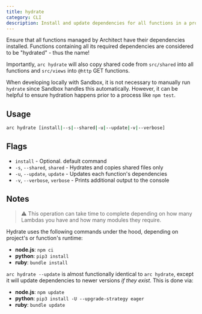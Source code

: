 ```yaml
---
title: hydrate
category: CLI
description: Install and update dependencies for all functions in a project.
---
```


Ensure that all functions managed by Architect have their dependencies installed. Functions containing all its required dependencies are considered to be "hydrated" - thus the name!

Importantly, `arc hydrate` will also copy shared code from `src/shared` into all functions and `src/views` into `@http` GET functions.

When developing locally with Sandbox, it is not necessary to manually run `hydrate` since Sandbox handles this automatically. However, it can be helpful to ensure hydration happens prior to a process like `npm test`.

## Usage

```bash
arc hydrate [install|--s|--shared|-u|--update|-v|--verbose]
```

## Flags

- `install` - Optional. default command
- `-s`, `--shared`, `shared` - Hydrates and copies shared files only
- `-u`, `--update`, `update` - Updates each function's dependencies
- `-v`, `--verbose`, `verbose` - Prints additional output to the console

## Notes

> ⚠️  This operation can take time to complete depending on how many Lambdas you have and how many modules they require.

Hydrate uses the following commands under the hood, depending on project's or function's runtime:

- **node.js**: `npm ci`
- **python**: `pip3 install`
- **ruby**: `bundle install`

`arc hydrate --update` is almost functionally identical to `arc hydrate`, except it will update dependencies to newer versions _if they exist_. This is done via:

- **node.js**: `npm update`
- **python**: `pip3 install -U --upgrade-strategy eager`
- **ruby**: `bundle update`
